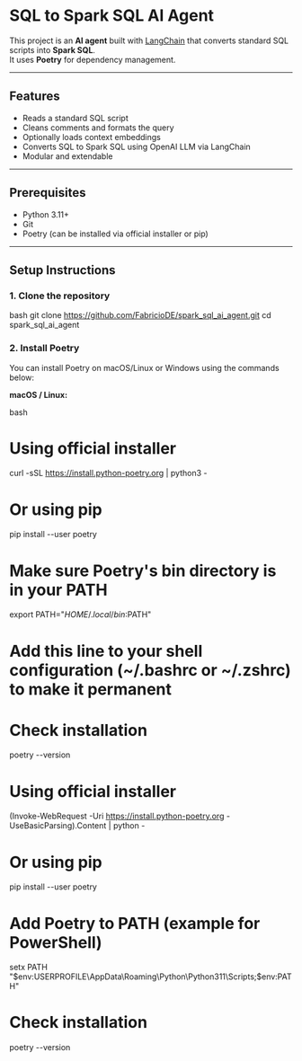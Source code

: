 # SQL to Spark SQL AI Agent

This project is an **AI agent** built with [LangChain](https://www.langchain.com/) that converts standard SQL scripts into **Spark SQL**.  
It uses **Poetry** for dependency management.

---

## Features

- Reads a standard SQL script
- Cleans comments and formats the query
- Optionally loads context embeddings
- Converts SQL to Spark SQL using OpenAI LLM via LangChain
- Modular and extendable

---

## Prerequisites

- Python 3.11+
- Git
- Poetry (can be installed via official installer or pip)

---

## Setup Instructions

### 1. Clone the repository

bash
git clone https://github.com/FabricioDE/spark_sql_ai_agent.git
cd spark_sql_ai_agent



### 2. Install Poetry

You can install Poetry on macOS/Linux or Windows using the commands below:

**macOS / Linux:**

bash
# Using official installer
curl -sSL https://install.python-poetry.org | python3 -

# Or using pip
pip install --user poetry

# Make sure Poetry's bin directory is in your PATH
export PATH="$HOME/.local/bin:$PATH"
# Add this line to your shell configuration (~/.bashrc or ~/.zshrc) to make it permanent

# Check installation
poetry --version


# Using official installer
(Invoke-WebRequest -Uri https://install.python-poetry.org -UseBasicParsing).Content | python -

# Or using pip
pip install --user poetry

# Add Poetry to PATH (example for PowerShell)
setx PATH "$env:USERPROFILE\AppData\Roaming\Python\Python311\Scripts;$env:PATH"

# Check installation
poetry --version
